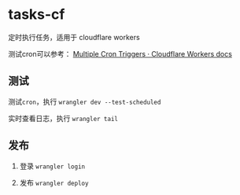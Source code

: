# tasks-cf

定时执行任务，适用于 cloudflare workers

测试cron可以参考：
[Multiple Cron Triggers · Cloudflare Workers docs](https://developers.cloudflare.com/workers/examples/multiple-cron-triggers/)

## 测试

测试`cron`，执行 `wrangler dev --test-scheduled`

实时查看日志，执行 `wrangler tail`

## 发布

1. 登录 `wrangler login`

2. 发布 `wrangler deploy`